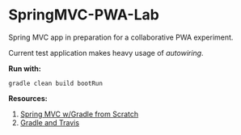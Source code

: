 # SpringMVC-PWA-Lab
Spring MVC app in preparation for a collaborative PWA experiment.

Current test application makes heavy usage of *autowiring*.

**Run with:**
```
gradle clean build bootRun
```

**Resources:**
1. [Spring MVC w/Gradle from Scratch](https://spring.io/guides/gs/serving-web-content/#scratch)
1. [Gradle and Travis](https://docs.travis-ci.com/user/languages/java/#projects-using-gradle)